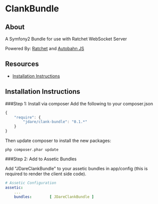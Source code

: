 ClankBundle
===========

About
--------------
A Symfony2 Bundle for use with Ratchet WebSocket Server

Powered By: [Ratchet](http://socketo.me) and [Autobahn JS](http://autobahn.ws/js)

Resources
--------------
* [Installation Instructions](#installation-instructions)

Installation Instructions
--------------

###Step 1: Install via composer
Add the following to your composer.json

```javascript
{
    "require": {
        "jdare/clank-bundle": "0.1.*"
    }
}
```

Then update composer to install the new packages:
```command
php composer.phar update
```

###Step 2: Add to Assetic Bundles

Add "JDareClankBundle" to your assetic bundles in app/config (this is required to render the client side code).

```yaml
# Assetic Configuration
assetic:
    ...
    bundles:        [ JDareClankBundle ]
```



